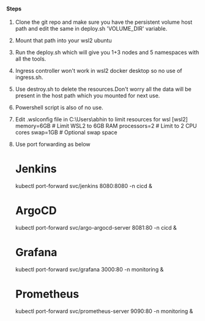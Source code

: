 #### Steps

1. Clone the git repo and make sure you have the persistent volume host path and edit the same in deploy.sh 'VOLUME_DIR' variable.
2. Mount that path into your wsl2 ubuntu
3. Run the deploy.sh which will give you 1+3 nodes and 5 namespaces with all the tools.
4. Ingress controller won't work in wsl2 docker desktop so no use of ingress.sh.
5. Use destroy.sh to delete the resources.Don't worry all the data will be present in the host path which you mounted for next use.
6. Powershell script is also of no use.
7. Edit .wslconfig file in C:\Users\abhin to limit resources for wsl
   [wsl2]
   memory=6GB         # Limit WSL2 to 6GB RAM
   processors=2       # Limit to 2 CPU cores
   swap=1GB           # Optional swap space
8. Use port forwarding as below
   # Jenkins
      kubectl port-forward svc/jenkins 8080:8080 -n cicd &

   # ArgoCD
      kubectl port-forward svc/argo-argocd-server 8081:80 -n cicd &

   # Grafana
      kubectl port-forward svc/grafana 3000:80 -n monitoring &

   # Prometheus
      kubectl port-forward svc/prometheus-server 9090:80 -n monitoring &
  
